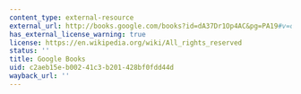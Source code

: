 ```yaml
---
content_type: external-resource
external_url: http://books.google.com/books?id=dA37Dr1Op4AC&pg=PA19#v=onepage
has_external_license_warning: true
license: https://en.wikipedia.org/wiki/All_rights_reserved
status: ''
title: Google Books
uid: c2aeb15e-b002-41c3-b201-428bf0fdd44d
wayback_url: ''
---
```

